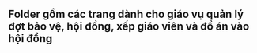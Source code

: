 ## Folder gồm các trang dành cho giáo vụ quản lý đợt bảo vệ, hội đồng, xếp giáo viên và đồ án vào hội đồng
